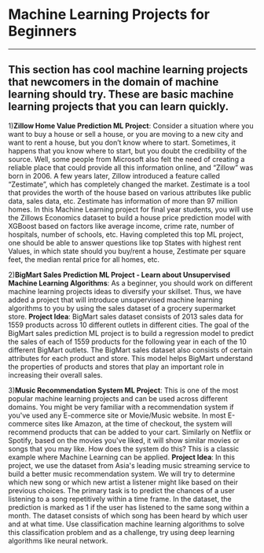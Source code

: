 # **Machine Learning Projects for Beginners**
--------------------------------------------------------------------------------------------------------------------------------------------------------------------
This section has cool machine learning projects that newcomers in the domain of machine learning should try. These are basic machine learning projects that you can learn quickly.
---------------------------------------------------------------------------------------------------------------------------------------------------------------------


1)**Zillow Home Value Prediction ML Project**:
Consider a situation where you want to buy a house or sell a house, or you are moving to a new city and want to rent a house, but you don’t know where to start. Sometimes, it happens that you know where to start, but you doubt the credibility of the source. Well, some people from Microsoft also felt the need of creating a reliable place that could provide all this information online, and “Zillow” was born in 2006. A few years later, Zillow introduced a feature called “Zestimate”, which has completely changed the market. Zestimate is a tool that provides the worth of the house based on various attributes like public data, sales data, etc. Zestimate has information of more than 97 million homes.
In this Machine Learning project for final year students, you will use the Zillows Economics dataset to build a house price prediction model with XGBoost based on factors like average income, crime rate, number of hospitals, number of schools, etc. Having completed this top ML project, one should be able to answer questions like top States with highest rent Values, in which state should you buy/rent a house, Zestimate per square feet, the median rental price for all homes, etc.

2)**BigMart Sales Prediction ML Project - Learn about Unsupervised Machine Learning Algorithms**:
As a beginner, you should work on different machine learning projects ideas to diversify your skillset. Thus, we have added a project that will introduce unsupervised machine learning algorithms to you by using the sales dataset of a grocery supermarket store.
**Project Idea**: BigMart sales dataset consists of 2013 sales data for 1559 products across 10 different outlets in different cities. The goal of the BigMart sales prediction ML project is to build a regression model to predict the sales of each of 1559 products for the following year in each of the 10 different BigMart outlets. The BigMart sales dataset also consists of certain attributes for each product and store. This model helps BigMart understand the properties of products and stores that play an important role in increasing their overall sales.

3)**Music Recommendation System ML Project**:
This is one of the most popular machine learning projects and can be used across different domains. You might be very familiar with a recommendation system if you've used any E-commerce site or Movie/Music website. In most E-commerce sites like Amazon, at the time of checkout, the system will recommend products that can be added to your cart. Similarly on Netflix or Spotify, based on the movies you've liked, it will show similar movies or songs that you may like. How does the system do this? This is a classic example where Machine Learning can be applied.
**Project Idea**: In this project, we use the dataset from Asia's leading music streaming service to build a better music recommendation system. We will try to determine which new song or which new artist a listener might like based on their previous choices. The primary task is to predict the chances of a user listening to a song repetitively within a time frame. In the dataset, the prediction is marked as 1 if the user has listened to the same song within a month. The dataset consists of which song has been heard by which user and at what time. Use classification machine learning algorithms to solve this classification problem and as a challenge, try using deep learning algorithms like neural network.
